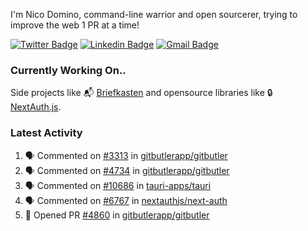 
I'm Nico Domino, command-line warrior and open sourcerer, trying to improve the web 1 PR at a time!

[![Twitter Badge](https://img.shields.io/badge/-@ndom91-1ca0f1?style=flat-square&labelColor=1ca0f1&logo=twitter&logoColor=white&link=https://twitter.com/ndom91)](https://twitter.com/ndom91) [![Linkedin Badge](https://img.shields.io/badge/-ndom91-blue?style=flat-square&logo=Linkedin&logoColor=white&link=https://www.linkedin.com/in/ndom91/)](https://www.linkedin.com/in/ndom91/) [![Gmail Badge](https://img.shields.io/badge/-yo@ndo.dev-c14438?style=flat-square&logo=mail.ru&logoColor=white&link=mailto:yo@ndo.dev)](mailto:yo@ndo.dev)

### Currently Working On..

Side projects like 📬 [Briefkasten](https://briefkastenhq.com) and opensource libraries like 🔒 [NextAuth.js](https://github.com/nextauthjs/next-auth).

<!--START_SECTION_PROFILE_VIEWS:readme-info-->
<!--END_SECTION_PROFILE_VIEWS:readme-info-->

<!--START_SECTION_DAILY_COMMIT:readme-info-->
<!--END_SECTION_DAILY_COMMIT:readme-info-->

<!--START_SECTION_WEEKLY_COMMIT:readme-info-->
<!--END_SECTION_WEEKLY_COMMIT:readme-info-->

### Latest Activity

<!--START_SECTION:activity-->
1. 🗣 Commented on [#3313](https://github.com/gitbutlerapp/gitbutler/issues/3313#issuecomment-2340162537) in [gitbutlerapp/gitbutler](https://github.com/gitbutlerapp/gitbutler)
2. 🗣 Commented on [#4734](https://github.com/gitbutlerapp/gitbutler/issues/4734#issuecomment-2340045595) in [gitbutlerapp/gitbutler](https://github.com/gitbutlerapp/gitbutler)
3. 🗣 Commented on [#10686](https://github.com/tauri-apps/tauri/issues/10686#issuecomment-2339512554) in [tauri-apps/tauri](https://github.com/tauri-apps/tauri)
4. 🗣 Commented on [#6767](https://github.com/nextauthjs/next-auth/pull/6767#issuecomment-2339509136) in [nextauthjs/next-auth](https://github.com/nextauthjs/next-auth)
5. 💪 Opened PR [#4860](https://github.com/gitbutlerapp/gitbutler/pull/4860) in [gitbutlerapp/gitbutler](https://github.com/gitbutlerapp/gitbutler)
<!--END_SECTION:activity-->
